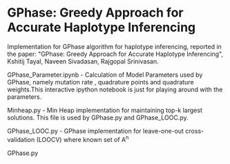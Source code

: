 GPhase: Greedy Approach for Accurate Haplotype Inferencing
==================

Implementation for GPhase algorithm for haplotype inferencing, reported in the paper: "GPhase: Greedy Approach for Accurate Haplotype Inferencing", Kshitij Tayal, Naveen Sivadasan, Rajgopal Srinivasan.

GPhase_Parameter.ipynb - Calculation of Model Parameters used by GPhase, namely mutation rate , quadrature points and quadrature weights.This interactive ipython notebook is just for playing around with the parameters. 

Minheap.py - Min Heap implementation for maintaining top-k largest solutions. This file is used by GPhase.py and GPhase_LOOC.py.

GPhase_LOOC.py - GPhase implementation for leave-one-out cross-validation (LOOCV) where known set of A<sup>n</sup>

GPhase.py
